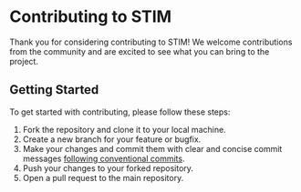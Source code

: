 # Contributing to STIM

Thank you for considering contributing to STIM! We welcome contributions from the community and are excited to see what you can bring to the project.

## Getting Started

To get started with contributing, please follow these steps:

1. Fork the repository and clone it to your local machine.
2. Create a new branch for your feature or bugfix.
3. Make your changes and commit them with clear and concise commit messages [following conventional commits](https://www.conventionalcommits.org/en/v1.0.0/). 
4. Push your changes to your forked repository.
5. Open a pull request to the main repository.
